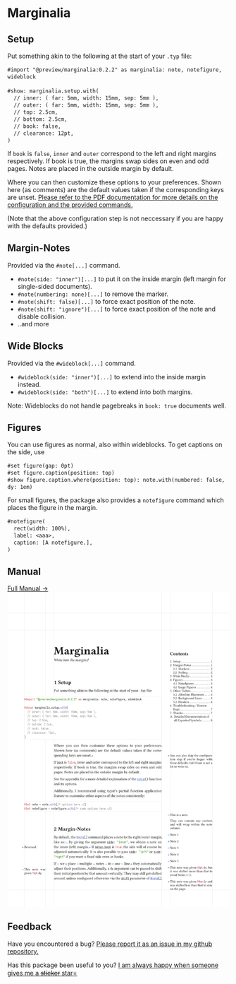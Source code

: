 # Marginalia

## Setup

Put something akin to the following at the start of your `.typ` file:

```typ
#import "@preview/marginalia:0.2.2" as marginalia: note, notefigure, wideblock

#show: marginalia.setup.with(
  // inner: ( far: 5mm, width: 15mm, sep: 5mm ),
  // outer: ( far: 5mm, width: 15mm, sep: 5mm ),
  // top: 2.5cm,
  // bottom: 2.5cm,
  // book: false,
  // clearance: 12pt,
)
```

If `book` is `false`, `inner` and `outer` correspond to the left and right
margins respectively. If book is true, the margins swap sides on even and odd
pages. Notes are placed in the outside margin by default.

Where you can then customize these options to your preferences.
Shown here (as comments) are the default values taken if the corresponding keys are unset.
[Please refer to the PDF documentation for more details on the configuration and the provided commands.](https://github.com/nleanba/typst-marginalia/blob/main/Marginalia.pdf)

(Note that the above configuration step is not neccessary if you are happy with the defaults provided.)

## Margin-Notes

Provided via the `#note[...]` command.

- `#note(side: "inner")[...]` to put it on the inside margin (left margin for single-sided documents).
- `#note(numbering: none)[...]` to remove the marker.
- `#note(shift: false)[...]` to force exact position of the note.
- `#note(shift: "ignore")[...]` to force exact position of the note and disable collision.
- ..and more


## Wide Blocks

Provided via the `#wideblock[...]` command.

- `#wideblock(side: "inner")[...]` to extend into the inside margin instead.
- `#wideblock(side: "both")[...]` to extend into both margins.

Note: Wideblocks do not handle pagebreaks in `book: true` documents well.

## Figures

You can use figures as normal, also within wideblocks.
To get captions on the side, use
```typ
#set figure(gap: 0pt)
#set figure.caption(position: top)
#show figure.caption.where(position: top): note.with(numbered: false, dy: 1em)
```

For small figures, the package also provides a `notefigure` command which places the figure in the margin.
```typ
#notefigure(
  rect(width: 100%),
  label: <aaa>,
  caption: [A notefigure.],
)
```

## Manual

[Full Manual →](https://github.com/nleanba/typst-marginalia/blob/main/Marginalia.pdf)
[![first page of the documentation](https://github.com/nleanba/typst-marginalia/raw/refs/heads/main/preview.svg)](https://github.com/nleanba/typst-marginalia/blob/main/Marginalia.pdf)

<!-- [Full Manual →](https://github.com/nleanba/typst-marginalia/blob/v0.2.2/Marginalia.pdf)
[![first page of the documentation](https://github.com/nleanba/typst-marginalia/raw/refs/tags/v0.2.2/preview.svg)](https://github.com/nleanba/typst-marginalia/blob/v0.2.2/Marginalia.pdf) -->

## Feedback
Have you encountered a bug? [Please report it as an issue in my github repository.](https://github.com/nleanba/typst-marginalia/issues)

Has this package been useful to you? [I am always happy when someone gives me a ~~sticker~~ star⭐](https://github.com/nleanba/typst-marginalia)